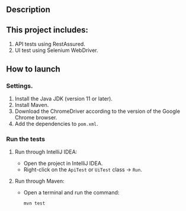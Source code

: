 ## Description

## This project includes:
1. API tests using RestAssured.
2. UI test using Selenium WebDriver.


## How to launch

### Settings.
1. Install the Java JDK (version 11 or later).
2. Install Maven.
3. Download the ChromeDriver according to the version of the Google Chrome browser.
4. Add the dependencies to `pom.xml`.

### Run the tests
1. Run through IntelliJ IDEA:
    - Open the project in IntelliJ IDEA.
    - Right-click on the `ApiTest` or `UiTest` class → `Run`.

2. Run through Maven:
    - Open a terminal and run the command:
      ```bash
      mvn test
      ```
